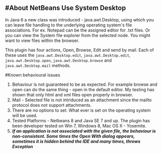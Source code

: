 #About NetBeans Use System Desktop
----------------------------------
In Java 6 a new class was introduced - java.awt.Desktop, using which you can leave file handling to the underlying operating system's file associations.
For ex. Notepad can be the assigned editor for .txt files. Or you can view the System file explorer from the selected node. You might want to view files within the browser. 

This plugin has four actions, Open, Browse, Edit and send by mail. Each of these uses the ```java.awt.Desktop.edit```, ```java.awt.Desktop.edit```, ```java.awt.Desktop.open```, ```java.awt.Desktop.browse``` and ```java.awt.Desktop.mail``` methods.

#Known behavioural issues

1. Behaviour is not guaranteed to be as expected. For example browse and open can do the same thing - open in the default editor. My testing has shown that only html and xml files open properly in browser.
2. Mail - Selected file is not intriduced as an attachment since the mailto protocol does not support attachments. 
3. There are no options to set. What ever is set on the operating system will be used.
4. Tested Platforms - Netbeans 8 and Java SE 7 and up. The plugin has been developer tested on Win 7, Windows 8, Mac OS X - Yosemite.
5. **_If an application is not associated with the given file, the behaviour is non-consistent. Some times the Open With dialog appears, sometimes it is hidden behind the IDE and many times, throws Exception_**
